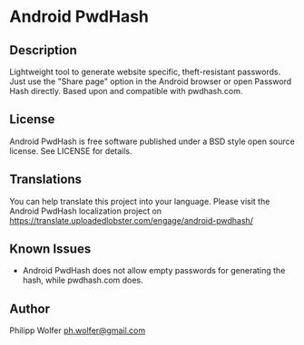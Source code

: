 Android PwdHash
===============

Description
-----------
Lightweight tool to generate website specific, theft-resistant passwords. Just
use the "Share page" option in the Android browser or open Password Hash
directly. Based upon and compatible with pwdhash.com.

License
-------
Android PwdHash is free software published under a BSD style open source license.
See LICENSE for details.

Translations
------------
You can help translate this project into your language. Please visit the Android PwdHash
localization project on https://translate.uploadedlobster.com/engage/android-pwdhash/

Known Issues
-----------
* Android PwdHash does not allow empty passwords for generating the hash, while
  pwdhash.com does.

Author
------
Philipp Wolfer <ph.wolfer@gmail.com>

